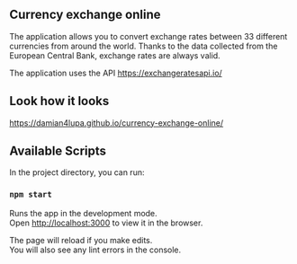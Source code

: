 ## Currency exchange online

The application allows you to convert exchange rates between 33 different currencies from around the world. Thanks to the data collected from the European Central Bank, exchange rates are always valid.

The application uses the API https://exchangeratesapi.io/

## Look how it looks

https://damian4lupa.github.io/currency-exchange-online/

## Available Scripts

In the project directory, you can run:

### `npm start`

Runs the app in the development mode.<br>
Open [http://localhost:3000](http://localhost:3000) to view it in the browser.

The page will reload if you make edits.<br>
You will also see any lint errors in the console.
